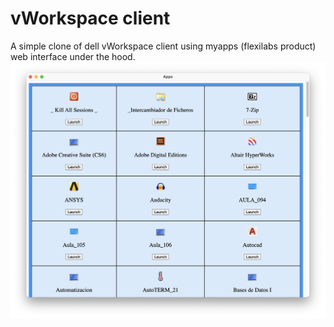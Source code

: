 # vWorkspace client

A simple clone of dell vWorkspace client using myapps (flexilabs product) web interface under the hood.
![Demo](demo.png)